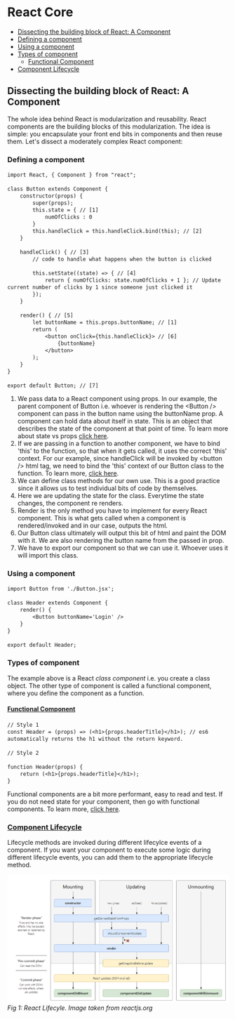 # React Core  
  - [Dissecting the building block of React: A Component](#dissecting-the-building-block-of-react-a-component)
  - [Defining a component](#defining-a-component)
  - [Using a component](#using-a-component)
  - [Types of component](#types-of-component)
    - [Functional Component](#functional-component)
  - [Component Lifecycle](#component-lifecycle)

## Dissecting the building block of React: A Component

The whole idea behind React is modularization and reusability. React components are the building blocks of this modularization. The idea is simple: you encapsulate your front end bits in components and then reuse them. Let's dissect a moderately complex React component:

### Defining a component

```
import React, { Component } from "react";

class Button extends Component {
    constructor(props) {
        super(props);
        this.state = { // [1]
            numOfClicks : 0
        }    
        this.handleClick = this.handleClick.bind(this); // [2]
    }

    handleClick() { // [3]
        // code to handle what happens when the button is clicked

        this.setState((state) => { // [4]
            return { numOfClicks: state.numOfClicks + 1 }; // Update current number of clicks by 1 since someone just clicked it
        });
    }

    render() { // [5]
        let buttonName = this.props.buttonName; // [1]
        return (
            <button onClick={this.handleClick}> // [6]
                {buttonName}
            </button>
        );
    }
}

export default Button; // [7]
```
1. We pass data to a React component using props. In our example, the parent component of Button i.e. whoever is rendering the <Button \/> component can pass in the button name using the buttonName prop. A component can hold data about itself in state. This is an object that describes the state of the component at that point of time.  To learn more about state vs props [click here](https://flaviocopes.com/react-state-vs-props/).
2. If we are passing in a function to another component, we have to bind 'this' to the function, so that when it gets called, it uses the correct 'this' context. For our example, since handleClick will be invoked by <button \/> html tag, we need to bind the 'this' context of our Button class to the function. To learn more, [click here](https://codeburst.io/binding-functions-in-react-b168d2d006cb).
3. We can define class methods for our own use. This is a good practice since it allows us to test individual bits of code by themselves.
4. Here we are updating the state for the class. Everytime the state changes, the component re renders.
5. Render is the only method you have to implement for every React component. This is what gets called when a component is rendered/invoked and in our case, outputs the html.
6. Our Button class ultimately will output this bit of html and paint the DOM with it. We are also rendering the button name from the passed in prop. 
7. We have to export our component so that we can use it. Whoever uses it will import this class. 

### Using a component

```
import Button from './Button.jsx';

class Header extends Component {
    render() {
        <Button buttonName='Login' />
    }
}

export default Header;
```

### Types of component

The example above is a React *class component* i.e. you create a class object. The other type of component is called a functional component, where you define the component as a function. 

#### [Functional Component](https://programmingwithmosh.com/react/react-functional-components/)
```
// Style 1
const Header = (props) => (<h1>{props.headerTitle}</h1>); // es6 automatically returns the h1 without the return keyword.

// Style 2

function Header(props) {
    return (<h1>{props.headerTitle}</h1>);
}   
```

Functional components are a bit more performant, easy to read and test. If you do not need state for your component, then go with functional components. To learn more, [click here](https://programmingwithmosh.com/react/react-functional-components/). 


### [Component Lifecycle](https://reactjs.org/docs/react-component.html)

Lifecycle methods are invoked during different lifecylce events of a component. If you want your component to execute some logic during different lifecycle events, you can add them to the appropriate lifecycle method.

![react_lifecycle_events](lifecycle_cheat_sheet.PNG)
*Fig 1: React Lifecyle. Image taken from reactjs.org*

